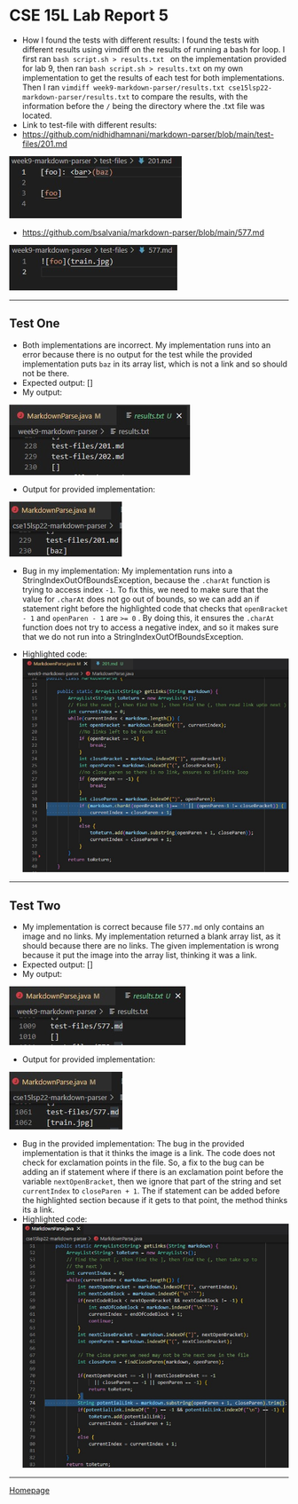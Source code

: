 # **CSE 15L Lab Report 5**

* How I found the tests with different results: I found the tests with different results using vimdiff on the results of running a bash for loop. I first ran `bash script.sh > results.txt ` on the implementation provided for lab 9, then ran `bash script.sh > results.txt` on my own implementation to get the results of each test for both implementations. Then I ran `vimdiff week9-markdown-parser/results.txt cse15lsp22-markdown-parser/results.txt` to compare the results, with the information before the `/` being the directory where the .txt file was located.
* Link to test-file with different results: 
* https://github.com/nidhidhamnani/markdown-parser/blob/main/test-files/201.md

![Image](testFile1.jpg)

* https://github.com/bsalvania/markdown-parser/blob/main/577.md

![Image](testFile2.jpg)

---
## Test One
* Both implementations are incorrect. My implementation runs into an error because there is no output for the test while the provided implementation puts `baz` in its array list, which is not a link and so should not be there. 
* Expected output: []
* My output: 

![Image](myOutputTest1.jpg)
* Output for provided implementation: 

![Image](providedImplementationOutputTest1.jpg)

* Bug in my implementation: My implementation runs into a StringIndexOutOfBoundsException, because the `.charAt` function is trying to access index `-1`. To fix this, we need to make sure that the value for `.charAt` does not go out of bounds, so we can add an if statement right before the highlighted code that checks that `openBracket - 1` and `openParen - 1` are `>= 0` . By doing this, it ensures the `.charAt` function does not try to access a negative index, and so it makes sure that we do not run into a StringIndexOutOfBoundsException.

* Highlighted code: ![Image](bugTest1.jpg)

---
## Test Two
* My implementation is correct because file `577.md` only contains an image and no links. My implementation returned a blank array list, as it should because there are no links. The given implementation is wrong because it put the image into the array list, thinking it was a link.
* Expected output: []
* My output: 

![Image](myOutputTest2.jpg)
* Output for provided implementation: 

![Image](providedImplementationOutputTest2.jpg)

* Bug in the provided implementation: The bug in the provided implementation is that it thinks the image is a link. The code does not check for exclamation points in the file. So, a fix to the bug can be adding an if statement where if there is an exclamation point before the variable `nextOpenBracket`, then we ignore that part of the string and set `currentIndex` to `closeParen + 1`. The if statement can be added before the highlighted section because if it gets to that point, the method thinks its a link.
* Highlighted code: ![Image](bugTest2.jpg)

 ---
 [Homepage](https://bsalvania.github.io/cse-15l-lab-reports/index.html) 